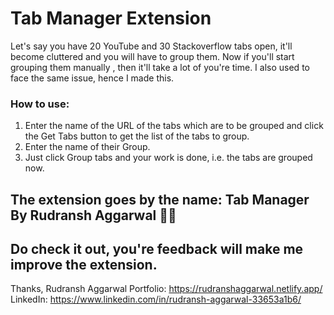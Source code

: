# Tab Manager Extension 
Let's say you have 20 YouTube and 30 Stackoverflow tabs open, it'll become cluttered and you will have to group them. Now if you'll start grouping them manually , then it'll take a lot of you're time.
I also used to face the same issue, hence I made this.

### How to use:
1) Enter the name of the URL of the tabs which are to be grouped and click the Get Tabs button to get the list of the tabs to group.
2) Enter the name of their Group.
3) Just click Group tabs and your work is done, i.e. the tabs are grouped now.

## The extension goes by the name: Tab Manager By Rudransh Aggarwal 🧑‍💻

## Do check it out, you're feedback will make me improve the extension. 

Thanks,
Rudransh Aggarwal
Portfolio: https://rudranshaggarwal.netlify.app/
LinkedIn: https://www.linkedin.com/in/rudransh-aggarwal-33653a1b6/
